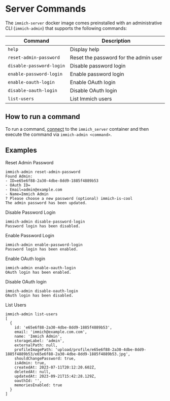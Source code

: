 # Server Commands

The `immich-server` docker image comes preinstalled with an administrative CLI (`immich-admin`) that supports the following commands:

| Command                  | Description                           |
| ------------------------ | ------------------------------------- |
| `help`                   | Display help                          |
| `reset-admin-password`   | Reset the password for the admin user |
| `disable-password-login` | Disable password login                |
| `enable-password-login`  | Enable password login                 |
| `enable-oauth-login`     | Enable OAuth login                    |
| `disable-oauth-login`    | Disable OAuth login                   |
| `list-users`             | List Immich users                     |

## How to run a command

To run a command, [connect](/docs/guides/docker-help.md#attach-to-a-container) to the `immich_server` container and then execute the command via `immich-admin <command>`.

## Examples

Reset Admin Password

```
immich-admin reset-admin-password
Found Admin:
- ID=e65e6f88-2a30-4dbe-8dd9-1885f4889b53
- OAuth ID=
- Email=admin@example.com
- Name=Immich Admin
? Please choose a new password (optional) immich-is-cool
The admin password has been updated.
```

Disable Password Login

```
immich-admin disable-password-login
Password login has been disabled.
```

Enable Password Login

```
immich-admin enable-password-login
Password login has been enabled.
```

Enable OAuth login

```
immich-admin enable-oauth-login
OAuth login has been enabled.
```

Disable OAuth login

```
immich-admin disable-oauth-login
OAuth login has been disabled.
```

List Users

```
immich-admin list-users
[
  {
    id: 'e65e6f88-2a30-4dbe-8dd9-1885f4889b53',
    email: 'immich@example.com.com',
    name: 'Immich Admin',
    storageLabel: 'admin',
    externalPath: null,
    profileImagePath: 'upload/profile/e65e6f88-2a30-4dbe-8dd9-1885f4889b53/e65e6f88-2a30-4dbe-8dd9-1885f4889b53.jpg',
    shouldChangePassword: true,
    isAdmin: true,
    createdAt: 2023-07-11T20:12:20.602Z,
    deletedAt: null,
    updatedAt: 2023-09-21T15:42:28.129Z,
    oauthId: '',
    memoriesEnabled: true
  }
]
```
